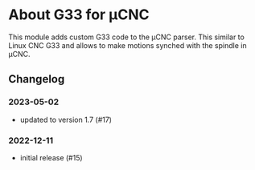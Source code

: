 # About G33 for µCNC

This module adds custom G33 code to the µCNC parser. This similar to Linux CNC G33 and allows to make motions synched with the spindle in µCNC.

## Changelog

### 2023-05-02

- updated to version 1.7 (#17)

### 2022-12-11

- initial release (#15)



